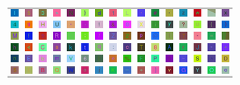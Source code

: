 <table>
<tr>
<td><img src="49.gif"></td>
<td><img src="35.gif"></td>
<td><img src="33.gif"></td>
<td><img src="3E.gif"></td>
<td><img src="4E.gif"></td>
<td><img src="7D.gif"></td>
<td><img src="64.gif"></td>
<td><img src="31.gif"></td>
<td><img src="4C.gif"></td>
<td><img src="60.gif"></td>
<td><img src="23.gif"></td>
<td><img src="2C.gif"></td>
<td><img src="7A.gif"></td>
<td><img src="77.gif"></td>
<td><img src="gr2.gif"></td>
<td><img src="78.gif"></td>
</tr>
<tr>
<td><img src="34.gif"></td>
<td><img src="67.gif"></td>
<td><img src="48.gif"></td>
<td><img src="55.gif"></td>
<td><img src="27.gif"></td>
<td><img src="2E.gif"></td>
<td><img src="21.gif"></td>
<td><img src="26.gif"></td>
<td><img src="30.gif"></td>
<td><img src="58.gif"></td>
<td><img src="69.gif"></td>
<td><img src="79.gif"></td>
<td><img src="3F.gif"></td>
<td><img src="75.gif"></td>
<td><img src="28.gif"></td>
<td><img src="29.gif"></td>
</tr>
<tr>
<td><img src="4D.gif"></td>
<td><img src="66.gif"></td>
<td><img src="39.gif"></td>
<td><img src="52.gif"></td>
<td><img src="gr1.gif"></td>
<td><img src="3B.gif"></td>
<td><img src="2F.gif"></td>
<td><img src="5A.gif"></td>
<td><img src="32.gif"></td>
<td><img src="70.gif"></td>
<td><img src="40.gif"></td>
<td><img src="6C.gif"></td>
<td><img src="37.gif"></td>
<td><img src="2D.gif"></td>
<td><img src="3D.gif"></td>
<td><img src="gr3.gif"></td>
</tr>
<tr>
<td><img src="68.gif"></td>
<td><img src="3C.gif"></td>
<td><img src="43.gif"></td>
<td><img src="73.gif"></td>
<td><img src="6B.gif"></td>
<td><img src="74.gif"></td>
<td><img src="71.gif"></td>
<td><img src="3A.gif"></td>
<td><img src="63.gif"></td>
<td><img src="54.gif"></td>
<td><img src="38.gif"></td>
<td><img src="41.gif"></td>
<td><img src="72.gif"></td>
<td><img src="4A.gif"></td>
<td><img src="22.gif"></td>
<td><img src="2A.gif"></td>
</tr>
<tr>
<td><img src="6E.gif"></td>
<td><img src="45.gif"></td>
<td><img src="62.gif"></td>
<td><img src="6D.gif"></td>
<td><img src="56.gif"></td>
<td><img src="36.gif"></td>
<td><img src="7C.gif"></td>
<td><img src="65.gif"></td>
<td><img src="25.gif"></td>
<td><img src="46.gif"></td>
<td><img src="50.gif"></td>
<td><img src="5B.gif"></td>
<td><img src="7E.gif"></td>
<td><img src="53.gif"></td>
<td><img src="5E.gif"></td>
<td><img src="44.gif"></td>
</tr>
<tr>
<td><img src="24.gif"></td>
<td><img src="7B.gif"></td>
<td><img src="42.gif"></td>
<td><img src="51.gif"></td>
<td><img src="57.gif"></td>
<td><img src="61.gif"></td>
<td><img src="6A.gif"></td>
<td><img src="4B.gif"></td>
<td><img src="5F.gif"></td>
<td><img src="2B.gif"></td>
<td><img src="5D.gif"></td>
<td><img src="76.gif"></td>
<td><img src="47.gif"></td>
<td><img src="59.gif"></td>
<td><img src="4F.gif"></td>
<td><img src="6F.gif"></td>
</tr>
</table>
